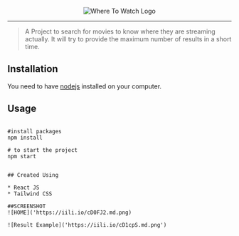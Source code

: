 <p align="center">
    <img src="https://iili.io/cDBip2.md.png" alt="Where To Watch Logo">
</p> <hr>

> A Project to search for movies to know where they are streaming actually. It will try to provide the maximum number of results in a short time.

## Installation

You need to have [nodejs](https://nodejs.org/en/download/) installed on your computer.

## Usage
```react

#install packages
npm install

# to start the project
npm start


## Created Using

* React JS
* Tailwind CSS

##SCREENSHOT
![HOME]('https://iili.io/cD0FJ2.md.png)

![Result Example]('https://iili.io/cD1cpS.md.png')


